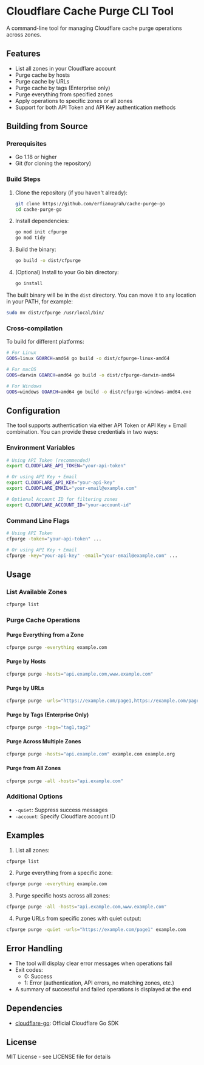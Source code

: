 # Cloudflare Cache Purge CLI Tool

A command-line tool for managing Cloudflare cache purge operations across zones.

## Features

- List all zones in your Cloudflare account
- Purge cache by hosts
- Purge cache by URLs
- Purge cache by tags (Enterprise only)
- Purge everything from specified zones
- Apply operations to specific zones or all zones
- Support for both API Token and API Key authentication methods

## Building from Source

### Prerequisites

- Go 1.18 or higher
- Git (for cloning the repository)

### Build Steps

1. Clone the repository (if you haven't already):
   ```bash
   git clone https://github.com/erfianugrah/cache-purge-go
   cd cache-purge-go
   ```

2. Install dependencies:
   ```bash
   go mod init cfpurge
   go mod tidy
   ```

3. Build the binary:
   ```bash
   go build -o dist/cfpurge
   ```

4. (Optional) Install to your Go bin directory:
   ```bash
   go install
   ```

The built binary will be in the `dist` directory. You can move it to any location in your PATH, for example:

```bash
sudo mv dist/cfpurge /usr/local/bin/
```

### Cross-compilation

To build for different platforms:

```bash
# For Linux
GOOS=linux GOARCH=amd64 go build -o dist/cfpurge-linux-amd64

# For macOS
GOOS=darwin GOARCH=amd64 go build -o dist/cfpurge-darwin-amd64

# For Windows
GOOS=windows GOARCH=amd64 go build -o dist/cfpurge-windows-amd64.exe
```

## Configuration

The tool supports authentication via either API Token or API Key + Email combination. You can provide these credentials in two ways:

### Environment Variables

```bash
# Using API Token (recommended)
export CLOUDFLARE_API_TOKEN="your-api-token"

# Or using API Key + Email
export CLOUDFLARE_API_KEY="your-api-key"
export CLOUDFLARE_EMAIL="your-email@example.com"

# Optional Account ID for filtering zones
export CLOUDFLARE_ACCOUNT_ID="your-account-id"
```

### Command Line Flags

```bash
# Using API Token
cfpurge -token="your-api-token" ...

# Or using API Key + Email
cfpurge -key="your-api-key" -email="your-email@example.com" ...
```

## Usage

### List Available Zones

```bash
cfpurge list
```

### Purge Cache Operations

#### Purge Everything from a Zone

```bash
cfpurge purge -everything example.com
```

#### Purge by Hosts

```bash
cfpurge purge -hosts="api.example.com,www.example.com"
```

#### Purge by URLs

```bash
cfpurge purge -urls="https://example.com/page1,https://example.com/page2"
```

#### Purge by Tags (Enterprise Only)

```bash
cfpurge purge -tags="tag1,tag2"
```

#### Purge Across Multiple Zones

```bash
cfpurge purge -hosts="api.example.com" example.com example.org
```

#### Purge from All Zones

```bash
cfpurge purge -all -hosts="api.example.com"
```

### Additional Options

- `-quiet`: Suppress success messages
- `-account`: Specify Cloudflare account ID

## Examples

1. List all zones:
```bash
cfpurge list
```

2. Purge everything from a specific zone:
```bash
cfpurge purge -everything example.com
```

3. Purge specific hosts across all zones:
```bash
cfpurge purge -all -hosts="api.example.com,www.example.com"
```

4. Purge URLs from specific zones with quiet output:
```bash
cfpurge purge -quiet -urls="https://example.com/page1" example.com
```

## Error Handling

- The tool will display clear error messages when operations fail
- Exit codes:
  - 0: Success
  - 1: Error (authentication, API errors, no matching zones, etc.)
- A summary of successful and failed operations is displayed at the end

## Dependencies

- [cloudflare-go](https://github.com/cloudflare/cloudflare-go): Official Cloudflare Go SDK

## License

MIT License - see LICENSE file for details
